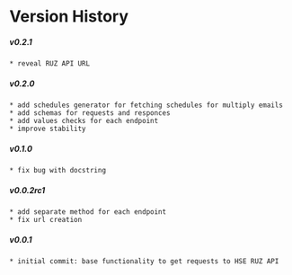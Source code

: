 # Version History

##### v0.2.1
    * reveal RUZ API URL

##### v0.2.0
    * add schedules generator for fetching schedules for multiply emails
    * add schemas for requests and responces
    * add values checks for each endpoint
    * improve stability

##### v0.1.0
    * fix bug with docstring

##### v0.0.2rc1
    * add separate method for each endpoint
    * fix url creation

##### v0.0.1
    * initial commit: base functionality to get requests to HSE RUZ API
